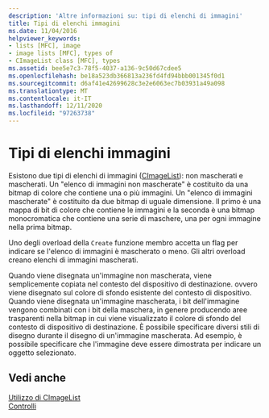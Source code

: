 ```yaml
---
description: 'Altre informazioni su: tipi di elenchi di immagini'
title: Tipi di elenchi immagini
ms.date: 11/04/2016
helpviewer_keywords:
- lists [MFC], image
- image lists [MFC], types of
- CImageList class [MFC], types
ms.assetid: bee5e7c3-78f5-4037-a136-9c50d67cdee5
ms.openlocfilehash: be18a523db366813a236fd4fd94bbb001345f0d1
ms.sourcegitcommit: d6af41e42699628c3e2e6063ec7b03931a49a098
ms.translationtype: MT
ms.contentlocale: it-IT
ms.lasthandoff: 12/11/2020
ms.locfileid: "97263738"
---
```

# <a name="types-of-image-lists"></a>Tipi di elenchi immagini

Esistono due tipi di elenchi di immagini ([CImageList](../mfc/reference/cimagelist-class.md)): non mascherati e mascherati. Un "elenco di immagini non mascherate" è costituito da una bitmap di colore che contiene una o più immagini. Un "elenco di immagini mascherate" è costituito da due bitmap di uguale dimensione. Il primo è una mappa di bit di colore che contiene le immagini e la seconda è una bitmap monocromatica che contiene una serie di maschere, una per ogni immagine nella prima bitmap.

Uno degli overload della `Create` funzione membro accetta un flag per indicare se l'elenco di immagini è mascherato o meno. Gli altri overload creano elenchi di immagini mascherati.

Quando viene disegnata un'immagine non mascherata, viene semplicemente copiata nel contesto del dispositivo di destinazione. ovvero viene disegnato sul colore di sfondo esistente del contesto di dispositivo. Quando viene disegnata un'immagine mascherata, i bit dell'immagine vengono combinati con i bit della maschera, in genere producendo aree trasparenti nella bitmap in cui viene visualizzato il colore di sfondo del contesto di dispositivo di destinazione. È possibile specificare diversi stili di disegno durante il disegno di un'immagine mascherata. Ad esempio, è possibile specificare che l'immagine deve essere dimostrata per indicare un oggetto selezionato.

## <a name="see-also"></a>Vedi anche

[Utilizzo di CImageList](../mfc/using-cimagelist.md)<br/>
[Controlli](../mfc/controls-mfc.md)
